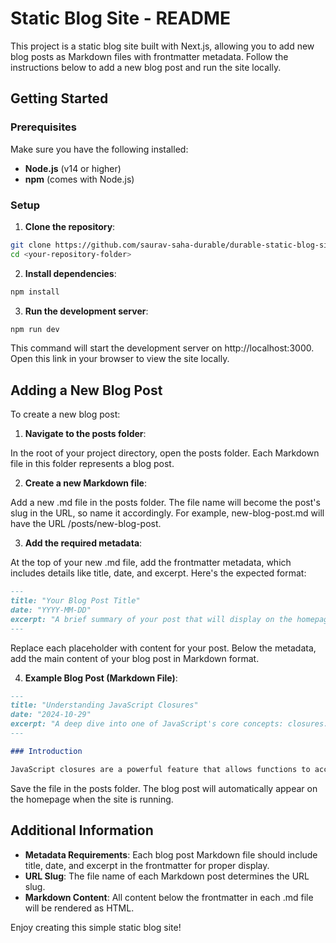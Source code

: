 # Static Blog Site - README

This project is a static blog site built with Next.js, allowing you to add new blog posts as Markdown files with frontmatter metadata. Follow the instructions below to add a new blog post and run the site locally.

## Getting Started

### Prerequisites

Make sure you have the following installed:

- **Node.js** (v14 or higher)
- **npm** (comes with Node.js)

### Setup

1. **Clone the repository**:

```bash
git clone https://github.com/saurav-saha-durable/durable-static-blog-site.git
cd <your-repository-folder>
```

2. **Install dependencies**:

```bash
npm install
```

3. **Run the development server**:

```bash
npm run dev
```

This command will start the development server on http://localhost:3000. Open this link in your browser to view the site locally.

## Adding a New Blog Post

To create a new blog post:

1. **Navigate to the posts folder**:

In the root of your project directory, open the posts folder. Each Markdown file in this folder represents a blog post.

2. **Create a new Markdown file**:

Add a new .md file in the posts folder. The file name will become the post's slug in the URL, so name it accordingly. For example, new-blog-post.md will have the URL /posts/new-blog-post.

3. **Add the required metadata**:

At the top of your new .md file, add the frontmatter metadata, which includes details like title, date, and excerpt. Here's the expected format:

```markdown
---
title: "Your Blog Post Title"
date: "YYYY-MM-DD"
excerpt: "A brief summary of your post that will display on the homepage."
---
```

Replace each placeholder with content for your post. Below the metadata, add the main content of your blog post in Markdown format.

4. **Example Blog Post (Markdown File)**:

```markdown
---
title: "Understanding JavaScript Closures"
date: "2024-10-29"
excerpt: "A deep dive into one of JavaScript's core concepts: closures."
---

### Introduction

JavaScript closures are a powerful feature that allows functions to access variables from an outer function even after that function has finished executing.
```

Save the file in the posts folder. The blog post will automatically appear on the homepage when the site is running.

## Additional Information

- **Metadata Requirements**: Each blog post Markdown file should include title, date, and excerpt in the frontmatter for proper display.
- **URL Slug**: The file name of each Markdown post determines the URL slug.
- **Markdown Content**: All content below the frontmatter in each .md file will be rendered as HTML.

Enjoy creating this simple static blog site!
